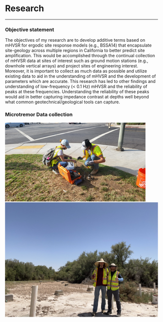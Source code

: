 # Research
---
### Objective statement

The objectives of my research are to develop additive terms based on mHVSR for ergodic site response models (e.g., BSSA14) that encapsulate site-geology across multiple regions in California to better predict site amplification. This would be accomplished through the continual collection of mHVSR data at sites of interest such as ground motion stations (e.g., downhole vertical arrays) and project sites of engineering interest. Moreover, it is important to collect as much data as possible and utilize existing data to aid in the understanding of mHVSR and the development of parameters which are accurate. This research has led to other findings and understanding of low-frequency (< 0.1 Hz) mHVSR and the reliability of peaks at these frequencies. Understanding the reliability of these peaks would aid in better capturing impedance contrast at depths well beyond what common geotechnical/geological tools can capture.

### Microtremor Data collection
<div>
<img src="https://github.com/fjornelas/FJOwebsite/blob/main/images/data_collection_photo.png?raw=true">
      </a></div>

<div>
<img src="https://github.com/fjornelas/FJOwebsite/blob/main/images/IMG_9377.jpg?raw=true">
      </a></div>



